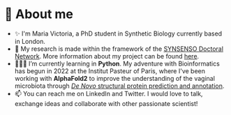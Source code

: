 # 👋 About me 
- ✨ I'm Maria Victoria, a PhD student in Synthetic Biology currently based in London. 
- 🧬 My research is made within the framework of the <a href="https://synsenso.eu/">SYNSENSO Doctoral Network</a>. More information about my project can be found <a href="https://synsenso.eu/maria-victoria-bussoletti-panizo/">here</a>. 
- 👩🏻‍💻 I’m currently learning in <b>Python</b>. My adventure with Bioinformatics has begun in 2022 at the Institut Pasteur of Paris, where I've been working with <b>AlphaFold2</b> to improve the understanding of the vaginal microbiota through <a href="https://github.com/mvictoriabuss/Protein_Structure_Prediction"><i>De Novo</i> structural protein prediction and annotation</a>. 
- 📫 You can reach me on LinkedIn and Twitter. I would love to talk, exchange ideas and collaborate with other passionate scientist!

<!---
mvictoriabuss/mvictoriabuss is a ✨ special ✨ repository because its `README.md` (this file) appears on your GitHub profile.
You can click the Preview link to take a look at your changes.
--->
